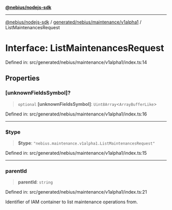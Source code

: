 [**@nebius/nodejs-sdk**](../../../../../README.md)

---

[@nebius/nodejs-sdk](../../../../../README.md) / [generated/nebius/maintenance/v1alpha1](../README.md) / ListMaintenancesRequest

# Interface: ListMaintenancesRequest

Defined in: src/generated/nebius/maintenance/v1alpha1/index.ts:14

## Properties

### \[unknownFieldsSymbol\]?

> `optional` **\[unknownFieldsSymbol\]**: `Uint8Array`\<`ArrayBufferLike`\>

Defined in: src/generated/nebius/maintenance/v1alpha1/index.ts:16

---

### $type

> **$type**: `"nebius.maintenance.v1alpha1.ListMaintenancesRequest"`

Defined in: src/generated/nebius/maintenance/v1alpha1/index.ts:15

---

### parentId

> **parentId**: `string`

Defined in: src/generated/nebius/maintenance/v1alpha1/index.ts:21

Identifier of IAM container to list maintenance operations from.
